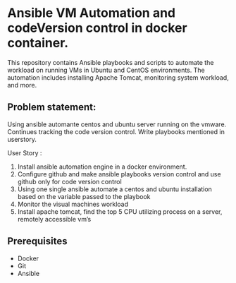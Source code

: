 # Ansible VM Automation and codeVersion control in docker container.
This repository contains Ansible playbooks and scripts to automate the workload on running VMs in Ubuntu and CentOS environments. The automation includes installing Apache Tomcat, monitoring system workload, and more.

## Problem statement:
Using ansible automante centos and ubuntu server running on the vmware. Continues tracking the code version control. Write playbooks mentioned in userstory.

User Story :

1. Install ansible automation engine in a docker environment. 
2. Configure github and make ansible playbooks version control and use github only for code version control
3. Using one single ansible automate a centos and ubuntu installation based on the variable passed to the playbook 
4. Monitor the visual machines workload 
5. Install apache tomcat, find the top 5 CPU utilizing process on a server, remotely accessible vm’s



## Prerequisites
- Docker
- Git
- Ansible



